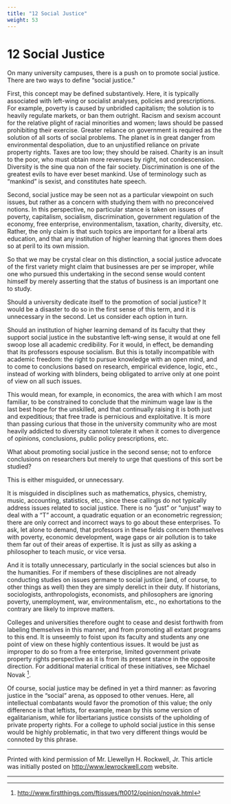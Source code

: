 ```yaml
---
title: "12 Social Justice"
weight: 53
---
```


# 12 Social Justice

On many university campuses, there is a push on to promote social justice. There are two ways to define “social justice.”

First, this concept may be defined substantively. Here, it is typically associated with left-wing or socialist analyses, policies and prescriptions. For example, poverty is caused by unbridled capitalism; the solution is to heavily regulate markets, or ban them outright. Racism and sexism account for the relative plight of racial minorities and women; laws should be passed prohibiting their exercise. Greater reliance on government is required as the solution of all sorts of social problems. The planet is in great danger from environmental despoliation, due to an unjustified reliance on private property rights. Taxes are too low; they should be raised. Charity is an insult to the poor, who must obtain more revenues by right, not condescension. Diversity is the sine qua non of the fair society. Discrimination is one of the greatest evils to have ever beset mankind. Use of terminology such as “mankind” is sexist, and constitutes hate speech.

Second, social justice may be seen not as a particular viewpoint on such issues, but rather as a concern with studying them with no preconceived notions. In this perspective, no particular stance is taken on issues of poverty, capitalism, socialism, discrimination, government regulation of the economy, free enterprise, environmentalism, taxation, charity, diversity, etc. Rather, the only claim is that such topics are important for a liberal arts education, and that any institution of higher learning that ignores them does so at peril to its own mission.

So that we may be crystal clear on this distinction, a social justice advocate of the first variety might claim that businesses are per se improper, while one who pursued this undertaking in the second sense would content himself by merely asserting that the status of business is an important one to study.

Should a university dedicate itself to the promotion of social justice? It would be a disaster to do so in the first sense of this term, and it is unnecessary in the second. Let us consider each option in turn.

Should an institution of higher learning demand of its faculty that they support social justice in the substantive left-wing sense, it would at one fell swoop lose all academic credibility. For it would, in effect, be demanding that its professors espouse socialism. But this is totally incompatible with academic freedom: the right to pursue knowledge with an open mind, and to come to conclusions based on research, empirical evidence, logic, etc., instead of working with blinders, being obligated to arrive only at one point of view on all such issues.

This would mean, for example, in economics, the area with which I am most familiar, to be constrained to conclude that the minimum wage law is the last best hope for the unskilled, and that continually raising it is both just and expeditious; that free trade is pernicious and exploitative. It is more than passing curious that those in the university community who are most heavily addicted to diversity cannot tolerate it when it comes to divergence of opinions, conclusions, public policy prescriptions, etc.

What about promoting social justice in the second sense; not to enforce conclusions on researchers but merely to urge that questions of this sort be studied?

This is either misguided, or unnecessary.

It is misguided in disciplines such as mathematics, physics, chemistry, music, accounting, statistics, etc., since these callings do not typically address issues related to social justice. There is no “just” or “unjust” way to deal with a “T” account, a quadratic equation or an econometric regression; there are only correct and incorrect ways to go about these enterprises. To ask, let alone to demand, that professors in these fields concern themselves with poverty, economic development, wage gaps or air pollution is to take them far out of their areas of expertise. It is just as silly as asking a philosopher to teach music, or vice versa.

And it is totally unnecessary, particularly in the social sciences but also in the humanities. For if members of these disciplines are not already conducting studies on issues germane to social justice (and, of course, to other things as well) then they are simply derelict in their duty. If historians, sociologists, anthropologists, economists, and philosophers are ignoring poverty, unemployment, war, environmentalism, etc., no exhortations to the contrary are likely to improve matters.

Colleges and universities therefore ought to cease and desist forthwith from labeling themselves in this manner, and from promoting all extant programs to this end. It is unseemly to foist upon its faculty and students any one point of view on these highly contentious issues. It would be just as improper to do so from a free enterprise, limited government private property rights perspective as it is from its present stance in the opposite direction. For additional material critical of these initiatives, see Michael Novak [^1].

Of course, social justice may be defined in yet a third manner: as favoring justice in the “social” arena, as opposed to other venues. Here, all intellectual combatants would favor the promotion of this value; the only difference is that leftists, for example, mean by this some version of egalitarianism, while for libertarians justice consists of the upholding of private property rights. For a college to uphold social justice in this sense would be highly problematic, in that two very different things would be connoted by this phrase.

---

Printed with kind permission of Mr. Llewellyn H. Rockwell, Jr. This article was initially posted on http://www.lewrockwell.com website.

---

[^1]: http://www.firstthings.com/ftissues/ft0012/opinion/novak.html
